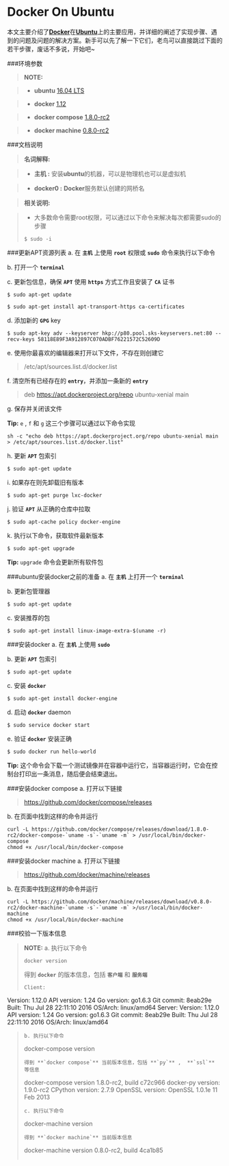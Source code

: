 Docker On Ubuntu
====

本文主要介绍了[**Docker**](https://www.docker.com)在[**Ubuntu**](http://www.ubuntu.com/)上的主要应用，并详细的阐述了实现步骤、遇到的问题及问题的解决方案。新手可以先了解一下它们，老鸟可以直接跳过下面的若干步骤，废话不多说，开始吧~

###环境参数

> **NOTE:** 

> - **ubuntu** [16.04 LTS](http://www.ubuntu.com/download/desktop)

> - **docker** [1.12](https://docs.docker.com/engine/installation/linux/ubuntulinux/)

> - **docker compose** [1.8.0-rc2](https://github.com/docker/compose/releases)

> - **docker machine** [0.8.0-rc2](https://github.com/docker/machine/releases)

###文档说明

> **名词解释:**

> - **主机 :** 安装**ubuntu**的机器，可以是物理机也可以是虚拟机

> - **docker0 :** **Docker**服务默认创建的网桥名

> **相关说明:**

> - 大多数命令需要root权限，可以通过以下命令来解决每次都需要sudo的步骤
> ```
> $ sudo -i
> ```

###更新APT资源列表
a. 在 **`主机`** 上使用 **`root`** 权限或 **`sudo`** 命令来执行以下命令

b. 打开一个 **`terminal`**

c. 更新包信息，确保 **`APT`** 使用 **`https`** 方式工作且安装了 **`CA`** 证书
```
$ sudo apt-get update

$ sudo apt-get install apt-transport-https ca-certificates
```

d. 添加新的 **`GPG`** key 
```
$ sudo apt-key adv --keyserver hkp://p80.pool.sks-keyservers.net:80 --recv-keys 58118E89F3A912897C070ADBF76221572C52609D
``` 
e. 使用你最喜欢的编辑器来打开以下文件，不存在则创建它
> /etc/apt/sources.list.d/docker.list

f. 清空所有已经存在的 **`entry`**，并添加一条新的 **`entry`**
> deb https://apt.dockerproject.org/repo ubuntu-xenial main

g. 保存并关闭该文件

**Tip:** `e` , `f` 和 `g` 这三个步骤可以通过以下命令实现
```
sh -c "echo deb https://apt.dockerproject.org/repo ubuntu-xenial main > /etc/apt/sources.list.d/docker.list"
```

h. 更新 **`APT`** 包索引
```
$ sudo apt-get update
```
i. 如果存在则先卸载旧有版本
```
$ sudo apt-get purge lxc-docker
```
j. 验证 **`APT`** 从正确的仓库中拉取
```
$ sudo apt-cache policy docker-engine
```
k. 执行以下命令，获取软件最新版本
```
$ sudo apt-get upgrade
```
**Tip:** `upgrade` 命令会更新所有软件包

###ubuntu安装docker之前的准备
a. 在 **`主机`** 上打开一个 **`terminal`**

b. 更新包管理器
```
$ sudo apt-get update
```
c. 安装推荐的包
```
$ sudo apt-get install linux-image-extra-$(uname -r)
```

###安装docker
a. 在 **`主机`** 上使用 **`sudo`** 

b. 更新 **`APT`** 包索引
```
$ sudo apt-get update
```
c. 安装 **`docker`**
```
$ sudo apt-get install docker-engine
```
d. 启动 **`docker`** daemon
```
$ sudo service docker start
```
e. 验证 **`docker`** 安装正确
```
$ sudo docker run hello-world
```
**Tip:** 这个命令会下载一个测试镜像并在容器中运行它，当容器运行时，它会在控制台打印出一条消息，随后便会结束退出。

###安装docker compose
a. 打开以下链接
> https://github.com/docker/compose/releases

b. 在页面中找到这样的命令并运行
```
curl -L https://github.com/docker/compose/releases/download/1.8.0-rc2/docker-compose-`uname -s`-`uname -m` > /usr/local/bin/docker-compose
chmod +x /usr/local/bin/docker-compose
```

###安装docker machine
a. 打开以下链接
> https://github.com/docker/machine/releases

b. 在页面中找到这样的命令并运行
```
curl -L https://github.com/docker/machine/releases/download/v0.8.0-rc2/docker-machine-`uname -s`-`uname -m` >/usr/local/bin/docker-machine
chmod +x /usr/local/bin/docker-machine
```
###校验一下版本信息
> **NOTE:**
> a. 执行以下命令
> ```
> docker version
> ```
> 得到 **`docker`** 的版本信息，包括 **`客户端`** 和 **`服务端`**
> ```
> Client:
 Version:      1.12.0
 API version:  1.24
 Go version:   go1.6.3
 Git commit:   8eab29e
 Built:        Thu Jul 28 22:11:10 2016
 OS/Arch:      linux/amd64
Server:
 Version:      1.12.0
 API version:  1.24
 Go version:   go1.6.3
 Git commit:   8eab29e
 Built:        Thu Jul 28 22:11:10 2016
 OS/Arch:      linux/amd64
> ```
> b. 执行以下命令
> ```
> docker-compose version
> ```
> 得到 **`docker compose`** 当前版本信息，包括 **`py`** ,  **`ssl`** 等信息
> ```
> docker-compose version 1.8.0-rc2, build c72c966
docker-py version: 1.9.0-rc2
CPython version: 2.7.9
OpenSSL version: OpenSSL 1.0.1e 11 Feb 2013
> ```
> c. 执行以下命令
> ```
> docker-machine version
> ```
> 得到 **`docker machine`** 当前版本信息
> ```
> docker-machine version 0.8.0-rc2, build 4ca1b85
> ```

